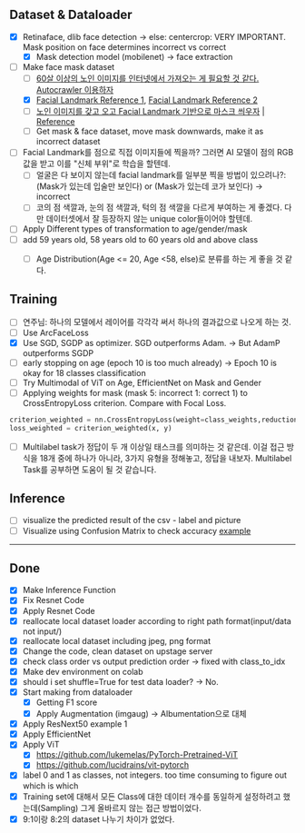 ## Dataset & Dataloader

- [x] Retinaface, dlib face detection -> else: centercrop: VERY IMPORTANT. Mask position on face determines incorrect vs correct
  - [x] Mask detection model (mobilenet) -> face extraction
- [ ] Make face mask dataset
  - [ ] [60살 이상의 노인 이미지를 인터넷에서 가져오는 게 필요할 것 같다. Autocrawler 이용하자](https://github.com/YoongiKim/AutoCrawler)
  - [x] [Facial Landmark Reference 1](https://www.youtube.com/watch?v=tpWVyJqehG4&list=RDCMUC9PB9nKYqKEx_N3KM-JVTpg&index=8), [Facial Landmark Reference 2](https://www.youtube.com/watch?v=3LNHxezPi1I&list=RDCMUC9PB9nKYqKEx_N3KM-JVTpg&index=3)
  - [ ] [노인 이미지를 갖고 오고 Facial Landmark 기반으로 마스크 씌우자](https://www.youtube.com/watch?v=ncIyy1doSJ8) | [Reference](/Users/noopy/Documents/_Archive/murder_hornet_dataset/modules)
  - [ ] Get mask & face dataset, move mask downwards, make it as incorrect dataset
- [ ] Facial Landmark를 점으로 직접 이미지들에 찍을까?  그러면 AI 모델이 점의 RGB 값을 받고 이를 "신체 부위"로 학습을 할텐데.
	- [ ] 얼굴은 다 보이지 않는데 facial landmark를 일부분 찍을 방법이 있으려나?: (Mask가 있는데 입술만 보인다) or (Mask가 있는데 코가 보인다) -> incorrect
	- [ ] 코의 점 색깔과, 눈의 점 색깔과, 턱의 점 색깔을 다르게 부여하는 게 좋겠다. 다만 데이터셋에서 잘 등장하지 않는 unique color들이어야 할텐데.
- [ ] Apply Different types of transformation to age/gender/mask
- [ ] add 59 years old, 58 years old to 60 years old and above class
	- [ ] Age Distribution(Age <= 20, Age <58, else)로 분류를 하는 게 좋을 것 같다.



## Training
- [ ] 연주님: 하나의 모델에서 레이어를 각각각 써서 하나의 결과값으로 나오게 하는 것.
- [ ] Use ArcFaceLoss
- [x] Use SGD, SGDP as optimizer. SGD outperforms Adam. -> But AdamP outperforms SGDP
- [ ] early stopping on age (epoch 10 is too much already) -> Epoch 10 is okay for 18 classes classification
- [ ] Try Multimodal of ViT on Age, EfficientNet on Mask and Gender
- [ ] Applying weights for mask (mask 5: incorrect 1: correct 1) to CrossEntropyLoss criterion. Compare with Focal Loss.

```python
criterion_weighted = nn.CrossEntropyLoss(weight=class_weights,reduction='mean')
loss_weighted = criterion_weighted(x, y)

```
- [ ] Multilabel task가 정답이 두 개 이상일 태스크를 의미하는 것 같은데. 이걸 접근 방식을 18개 중에 하나가 아니라, 3가지 유형을 정해놓고, 정답을 내보자. Multilabel Task를 공부하면 도움이 될 것 같습니다.


## Inference

- [ ] visualize the predicted result of the csv - label and picture
- [ ] Visualize using Confusion Matrix to check accuracy [example](https://github.com/snoop2head/ml_classification_tutorial/blob/main/ML_Classification.ipynb)

---

## Done

- [x] Make Inference Function
- [x] Fix Resnet Code
- [x] Apply Resnet Code
- [x] reallocate local dataset loader according to right path format(input/data not input/)
- [x] reallocate local dataset including jpeg, png format
- [x] Change the code, clean dataset on upstage server
- [x] check class order vs output prediction order -> fixed with class_to_idx
- [x] Make dev environment on colab
- [x] should i set shuffle=True for test data loader? -> No.
- [x] Start making from dataloader
  - [x] Getting F1 score
  - [x] Apply Augmentation (imgaug) -> Albumentation으로 대체
- [x] Apply ResNext50 example 1
- [x] Apply EfficientNet
- [x] Apply ViT
  - [x] https://github.com/lukemelas/PyTorch-Pretrained-ViT
  - [x] https://github.com/lucidrains/vit-pytorch
- [x] label 0 and 1 as classes, not integers. too time consuming to figure out which is which
- [x] Training set에 대해서 모든 Class에 대한 데이터 개수를 동일하게 설정하려고 했는데(Sampling) 그게 올바르지 않는 접근 방법이었다.
- [x] 9:1이랑 8:2의 dataset 나누기 차이가 없었다.
